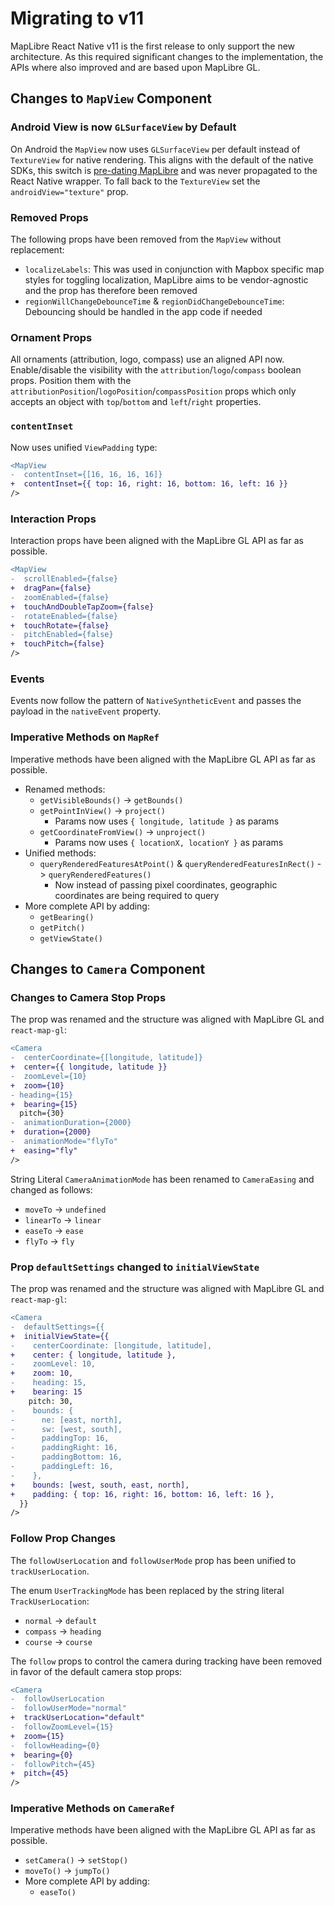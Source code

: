 # Migrating to v11

MapLibre React Native v11 is the first release to only support the new architecture. As this required significant changes to the implementation, the APIs where also improved and are based upon MapLibre GL.

## Changes to `MapView` Component

### Android View is now `GLSurfaceView` by Default

On Android the `MapView` now uses `GLSurfaceView` per default instead of `TextureView` for native rendering. This aligns with the default of the native SDKs, this switch is [pre-dating MapLibre](https://blog.mapbox.com/asynchronous-rendering-on-android-831722ac1837) and was never propagated to the React Native wrapper. To fall back to the `TextureView` set the `androidView="texture"` prop.

### Removed Props

The following props have been removed from the `MapView` without replacement:

- `localizeLabels`: This was used in conjunction with Mapbox specific map styles for toggling localization, MapLibre aims to be vendor-agnostic and the prop has therefore been removed
- `regionWillChangeDebounceTime` & `regionDidChangeDebounceTime`: Debouncing should be handled in the app code if needed

### Ornament Props

All ornaments (attribution, logo, compass) use an aligned API now. Enable/disable the visibility with the `attribution`/`logo`/`compass` boolean props. Position them with the `attributionPosition`/`logoPosition`/`compassPosition` props which only accepts an object with `top`/`bottom` and `left`/`right` properties.

### `contentInset`

Now uses unified `ViewPadding` type:

```diff
<MapView
-  contentInset={[16, 16, 16, 16]}
+  contentInset={{ top: 16, right: 16, bottom: 16, left: 16 }}
/>
```

### Interaction Props

Interaction props have been aligned with the MapLibre GL API as far as possible.

```diff
<MapView
-  scrollEnabled={false}
+  dragPan={false}
-  zoomEnabled={false}
+  touchAndDoubleTapZoom={false}
-  rotateEnabled={false}
+  touchRotate={false}
-  pitchEnabled={false}
+  touchPitch={false}
/>
```

### Events

Events now follow the pattern of `NativeSyntheticEvent` and passes the payload in the `nativeEvent` property.

### Imperative Methods on `MapRef`

Imperative methods have been aligned with the MapLibre GL API as far as possible.

- Renamed methods:
  - `getVisibleBounds()` -> `getBounds()`
  - `getPointInView()` -> `project()`
    - Params now uses `{ longitude, latitude }` as params
  - `getCoordinateFromView()` -> `unproject()`
    - Params now uses `{ locationX, locationY }` as params
- Unified methods:
  - `queryRenderedFeaturesAtPoint()` & `queryRenderedFeaturesInRect()` -> `queryRenderedFeatures()`
    - Now instead of passing pixel coordinates, geographic coordinates are being required to query
- More complete API by adding:
  - `getBearing()`
  - `getPitch()`
  - `getViewState()`

## Changes to `Camera` Component

### Changes to Camera Stop Props

The prop was renamed and the structure was aligned with MapLibre GL and `react-map-gl`:

```diff
<Camera
-  centerCoordinate={[longitude, latitude]}
+  center={{ longitude, latitude }}
-  zoomLevel={10}
+  zoom={10}
- heading={15}
+  bearing={15}
  pitch={30}
-  animationDuration={2000}
+  duration={2000}
-  animationMode="flyTo"
+  easing="fly"
/>
```

String Literal `CameraAnimationMode` has been renamed to `CameraEasing` and changed as follows:

- `moveTo` -> `undefined`
- `linearTo` -> `linear`
- `easeTo` -> `ease`
- `flyTo` -> `fly`

### Prop `defaultSettings` changed to `initialViewState`

The prop was renamed and the structure was aligned with MapLibre GL and `react-map-gl`:

```diff
<Camera
-  defaultSettings={{
+  initialViewState={{
-    centerCoordinate: [longitude, latitude],
+    center: { longitude, latitude },
-    zoomLevel: 10,
+    zoom: 10,
-    heading: 15,
+    bearing: 15
    pitch: 30,
-    bounds: {
-      ne: [east, north],
-      sw: [west, south],
-      paddingTop: 16,
-      paddingRight: 16,
-      paddingBottom: 16,
-      paddingLeft: 16,
-    },
+    bounds: [west, south, east, north],
+    padding: { top: 16, right: 16, bottom: 16, left: 16 },
  }}
/>
```

### Follow Prop Changes

The `followUserLocation` and `followUserMode` prop has been unified to `trackUserLocation`.

The enum `UserTrackingMode` has been replaced by the string literal `TrackUserLocation`:

- `normal` -> `default`
- `compass` -> `heading`
- `course` -> `course`

The `follow` props to control the camera during tracking have been removed in favor of the default camera stop props:

```diff
<Camera
-  followUserLocation
-  followUserMode="normal"
+  trackUserLocation="default"
-  followZoomLevel={15}
+  zoom={15}
-  followHeading={0}
+  bearing={0}
-  followPitch={45}
+  pitch={45}
/>
```

### Imperative Methods on `CameraRef`

Imperative methods have been aligned with the MapLibre GL API as far as possible.

- `setCamera()` -> `setStop()`
- `moveTo()` -> `jumpTo()`
- More complete API by adding:
  - `easeTo()`
